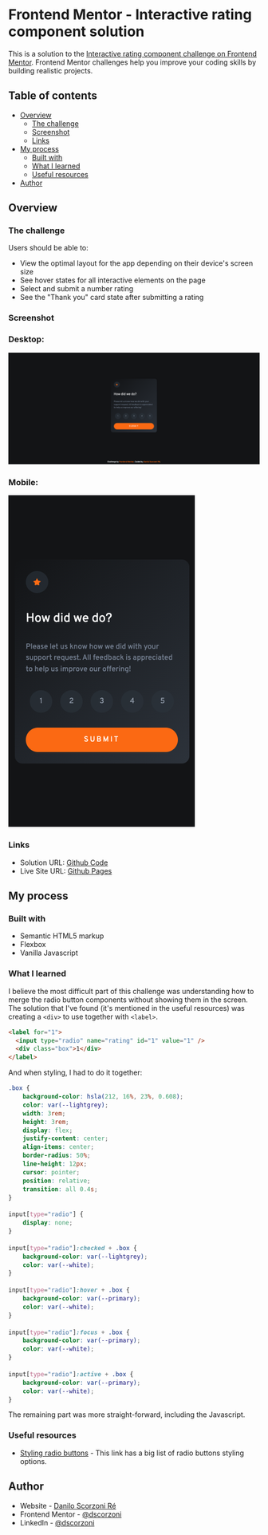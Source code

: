 # Frontend Mentor - Interactive rating component solution

This is a solution to the [Interactive rating component challenge on Frontend Mentor](https://www.frontendmentor.io/challenges/interactive-rating-component-koxpeBUmI). Frontend Mentor challenges help you improve your coding skills by building realistic projects.

## Table of contents

- [Overview](#overview)
  - [The challenge](#the-challenge)
  - [Screenshot](#screenshot)
  - [Links](#links)
- [My process](#my-process)
  - [Built with](#built-with)
  - [What I learned](#what-i-learned)
  - [Useful resources](#useful-resources)
- [Author](#author)

## Overview

### The challenge

Users should be able to:

- View the optimal layout for the app depending on their device's screen size
- See hover states for all interactive elements on the page
- Select and submit a number rating
- See the "Thank you" card state after submitting a rating

### Screenshot

### Desktop:

![Desktop Screenshot](./screenshots/screenshot-desktop.png)

### Mobile:

![Mobile Screenshot](./screenshots/screenshot-mobile.png)

### Links

- Solution URL: [Github Code](https://github.com/dscorzoni/project-rating-component)
- Live Site URL: [Github Pages](https://dscorzoni.github.io/project-rating-component/)

## My process

### Built with

- Semantic HTML5 markup
- Flexbox
- Vanilla Javascript

### What I learned

I believe the most difficult part of this challenge was understanding how to merge the radio button components without showing them in the screen. The solution that I've found (it's mentioned in the useful resources) was creating a `<div>` to use together with `<label>`.

```html
<label for="1">
  <input type="radio" name="rating" id="1" value="1" />
  <div class="box">1</div>
</label>
```

And when styling, I had to do it together:

```css
.box {
    background-color: hsla(212, 16%, 23%, 0.608);
    color: var(--lightgrey);
    width: 3rem;
    height: 3rem;
    display: flex;
    justify-content: center;
    align-items: center;
    border-radius: 50%;
    line-height: 12px;
    cursor: pointer;
    position: relative;
    transition: all 0.4s;
}

input[type="radio"] {
    display: none;    
}

input[type="radio"]:checked + .box {
    background-color: var(--lightgrey);
    color: var(--white);
}

input[type="radio"]:hover + .box {
    background-color: var(--primary);
    color: var(--white);
}

input[type="radio"]:focus + .box {
    background-color: var(--primary);
    color: var(--white);
}

input[type="radio"]:active + .box {
    background-color: var(--primary);
    color: var(--white);
}
```

The remaining part was more straight-forward, including the Javascript.

### Useful resources

- [Styling radio buttons](https://www.sliderrevolution.com/resources/styling-radio-buttons/) - This link has a big list of radio buttons styling options.

## Author

- Website - [Danilo Scorzoni Ré](https://www.github.com/dscorzoni)
- Frontend Mentor - [@dscorzoni](https://www.frontendmentor.io/profile/dscorzoni)
- LinkedIn - [@dscorzoni](https://www.linkedin.com/in/dscorzoni/)
